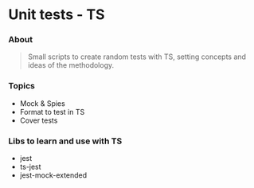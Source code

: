 # Unit tests - TS 
### About
> Small scripts to create random tests with TS, setting concepts and ideas of the methodology.

### Topics
- Mock & Spies
- Format to test in TS
- Cover tests

### Libs to learn and use with TS
- jest
- ts-jest
- jest-mock-extended


